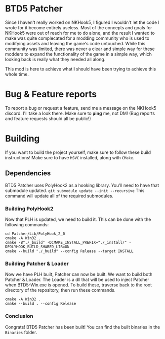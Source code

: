 # BTD5 Patcher
Since I haven't really worked on NKHook5, I figured I wouldn't let the code I wrote for it become entirely useless. Most of the concepts and goals for NKHook5 were out of reach for me to do alone, and the result I wanted to make was quite complecated for a modding community who is used to modifying assets and leaving the game's code untouched. While this community was limited, there was never a clear and simple way for these modders to expand the functionality of the game in a simple way, which looking back is really what they needed all along.

This mod is here to achieve what I should have been trying to achieve this whole time.

# Bug & Feature reports
To report a bug or request a feature, send me a message on the NKHook5 discord. I'll take a look there. Make sure to **ping** me, not DM! (Bug reports and feature requests should all be public!)

# Building
If you want to build the project yourself, make sure to follow these build instructions! Make sure to have `MSVC` installed, along with `CMake`.

## Dependencies
BTD5 Patcher uses PolyHook2 as a hooking library. You'll need to have that submodule updated.
```git submodule update --init --recursive```
This command will update all of the required submodules.

### Building PolyHook2
Now that PLH is updated, we need to build it. This can be done with the following commands:
```
cd Patcher/Lib/PolyHook_2_0
cmake -A Win32 .
cmake -B"./_build" -DCMAKE_INSTALL_PREFIX="./_install/" -DPOLYHOOK_BUILD_SHARED_LIB=ON
cmake --build "./_build" --config Release --target INSTALL
```

### Building Patcher & Loader
Now we have PLH built, Patcher can now be built. We want to build both Patcher & Loader. The Loader is a dll that will be used to inject Patcher when BTD5-Win.exe is opened. To build these, traverse back to the root directory of the repository, then run these commands.
```
cmake -A Win32 .
cmake --build . --config Release
```


### Conclusion
Congrats! BTD5 Patcher has been built! You can find the built binaries in the `Binaries` folder.
